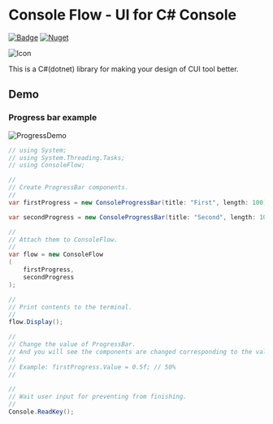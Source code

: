 # Console Flow - UI for C# Console

[![Badge](https://github.com/capra314cabra/ConsoleFlow/workflows/CI/badge.svg)](https://github.com/capra314cabra/ConsoleFlow/actions)
[![Nuget](https://img.shields.io/nuget/v/ConsoleFlow)](https://www.nuget.org/packages/ConsoleFlow/)

![Icon](https://github.com/capra314cabra/ConsoleFlow/blob/master/img/icon-256.png)

This is a C#(dotnet) library for making your design of CUI tool better.

## Demo

### Progress bar example

![ProgressDemo](https://github.com/capra314cabra/ConsoleFlow/blob/master/img/ProgressBarExample.gif)

``` C#
// using System;
// using System.Threading.Tasks;
// using ConsoleFlow;

//
// Create ProgressBar components.
//
var firstProgress = new ConsoleProgressBar(title: "First", length: 100);

var secondProgress = new ConsoleProgressBar(title: "Second", length: 100);

//
// Attach them to ConsoleFlow.
//
var flow = new ConsoleFlow
(
    firstProgress,
    secondProgress
);

//
// Print contents to the terminal.
//
flow.Display();

//
// Change the value of ProgressBar.
// And you will see the components are changed corresponding to the value.
//
// Example: firstProgress.Value = 0.5f; // 50%
//

//
// Wait user input for preventing from finishing.
//
Console.ReadKey();
```
